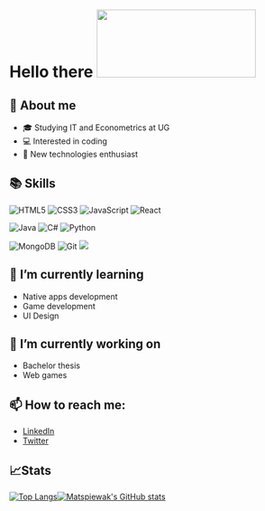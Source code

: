 # Hello there <img src="https://thumbs.gfycat.com/BeneficialShamelessAmphiuma-size_restricted.gif" width="282" height="120" />

## 🤔 About me
- 🎓 Studying IT and Econometrics at UG
- 💻 Interested in coding
- 📱 New technologies enthusiast

## 📚 Skills
 <img alt="HTML5" src="https://img.shields.io/badge/html5%20-%23E34F26.svg?&style=for-the-badge&logo=html5&logoColor=white"/> <img alt="CSS3" src="https://img.shields.io/badge/css3%20-%231572B6.svg?&style=for-the-badge&logo=css3&logoColor=white"/> <img alt="JavaScript" src="https://img.shields.io/badge/javascript%20-%23323330.svg?&style=for-the-badge&logo=javascript&logoColor=%23F7DF1E"/> <img alt="React" src="https://img.shields.io/badge/react%20-%2320232a.svg?&style=for-the-badge&logo=react&logoColor=%2361DAFB"/>
 
<img alt="Java" src="https://img.shields.io/badge/java-%23ED8B00.svg?&style=for-the-badge&logo=java&logoColor=white"/> <img alt="C#" src="https://img.shields.io/badge/c%23%20-%23239120.svg?&style=for-the-badge&logo=c-sharp&logoColor=white"/> <img alt="Python" src="https://img.shields.io/badge/python%20-%2314354C.svg?&style=for-the-badge&logo=python&logoColor=white"/>

 <img alt="MongoDB" src ="https://img.shields.io/badge/MongoDB-%234ea94b.svg?&style=for-the-badge&logo=mongodb&logoColor=white"/>
 
 <img alt="Git" src="https://img.shields.io/badge/git%20-%23F05033.svg?&style=for-the-badge&logo=git&logoColor=white"/>
 <img src="https://img.shields.io/badge/Tool-Visual%20Studio%20Code-blue?style=for-the-badge&logo=appveyor">

## 🌱 I’m currently learning
- Native apps development
- Game development
- UI Design

## 🔭 I’m currently working on
- Bachelor thesis
- Web games

## 📫 How to reach me:
- <a href="https://www.linkedin.com/in/matspiewak/">LinkedIn</a>
- <a href="https://twitter.com/Spiewaak">Twitter</a>

## 📈Stats
[![Top Langs](https://github-readme-stats.vercel.app/api/top-langs/?username=matspiewak&layout=compact&theme=dracula)](https://github.com/matspiewak/github-readme-stats)[![Matspiewak's GitHub stats](https://github-readme-stats.vercel.app/api?username=matspiewak&theme=dracula)](https://github.com/matspiewak/github-readme-stats)
<!--
**matspiewak/matspiewak** is a ✨ _special_ ✨ repository because its `README.md` (this file) appears on your GitHub profile.

Here are some ideas to get you started:

- 🔭 I’m currently working on ...
- 🌱 I’m currently learning ...
- 👯 I’m looking to collaborate on ...
- 🤔 I’m looking for help with ...
- 💬 Ask me about ...
- 📫 How to reach me: ...
- 😄 Pronouns: He/Him, They/Them
- ⚡ Fun fact: ...
-->
